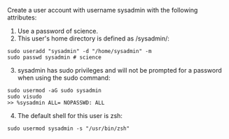 Create a user account with username ​sysadmin​ with the following attributes:
1. Use a password of ​science​.
2. This user's home directory is defined as ​/sysadmin/​:
```
sudo useradd "sysadmin" -d "/home/sysadmin" -m
sudo passwd sysadmin # science
```

3. sysadmin​ has sudo privileges and will not be prompted for a password when using the sudo command:
```
sudo usermod -aG sudo sysadmin
sudo visudo
>> %sysadmin ALL= NOPASSWD: ALL
```

4. The default shell for this user is ​zsh:
```
sudo usermod sysadmin -s "/usr/bin/zsh"
```
